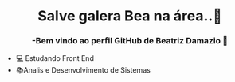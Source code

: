 


 
<h1 align="center"> Salve galera Bea na área..👊 </h1> 

<h3 align="center">-Bem vindo ao perfil GitHub de Beatriz Damazio  👋</h3>

- 💻 Estudando Front End 
- 📚Analis e Desenvolvimento de Sistemas
